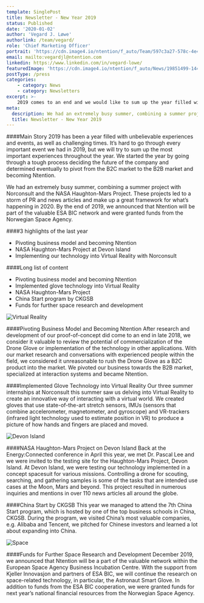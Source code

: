 ```yaml
---
template: SinglePost
title: Newsletter - New Year 2019
status: Published
date: '2020-01-02'
author: 'Vegard J. Løwe'
authorlink: /team/vegard/
role: 'Chief Marketing Officer'
portrait: 'https://cdn.image4.io/ntention/f_auto/Team/597c3a27-578c-4e4b-aa78-035422728ca9.Jpeg'
email: mailto:vegardjl@ntention.com
linkedin: https://www.linkedin.com/in/vegard-lowe/
featuredImage: 'https://cdn.image4.io/ntention/f_auto/News/19851499-1443-4494-9d71-56dfc2d435f1.Jpeg'
postType: /press
categories:
    - category: News
    - category: Newsletters
excerpt: >-
    2019 comes to an end and we would like to sum up the year filled with exciting experiences and progress. Thank you for your support and interest in what we do!
meta:
  description: We had an extremely busy summer, combining a summer project with Norconsult and the NASA Haughton-Mars Project. These projects led to a storm of PR and news articles and make up a great framework for what’s happening in 2020. By the end of 2019, we announced that Ntention will be part of the valuable ESA BIC network and were granted funds from the Norwegian Space Agency.    
  title: Newsletter - New Year 2019
---
```

####Main Story
2019 has been a year filled with unbelievable experiences and events, as well as challenging times. It’s hard to go through every important event we had in 2019, but we will try to sum up the most important experiences throughout the year. We started the year by going through a tough process deciding the future of the company and determined eventually to pivot from the B2C market to the B2B market and becoming Ntention.

We had an extremely busy summer, combining a summer project with Norconsult and the NASA Haughton-Mars Project. These projects led to a storm of PR and news articles and make up a great framework for what’s happening in 2020. By the end of 2019, we announced that Ntention will be part of the valuable ESA BIC network and were granted funds from the Norwegian Space Agency.    

####3 highlights of the last year
* Pivoting business model and becoming Ntention
* NASA Haughton-Mars Project at Devon Island
* Implementing our technology into Virtual Reality with Norconsult

####Long list of content
* Pivoting business model and becoming Ntention
* Implemented glove technology into Virtual Reality
* NASA Haughton-Mars Project
* China Start program by CKGSB
* Funds for further space research and development

![Virtual Reality](https://cdn.image4.io/ntention/f_auto/News/22936fd5-a72a-4c37-910c-54197787e2f1.Jpeg)

####Pivoting Business Model and Becoming Ntention
After research and development of our proof-of-concept did come to an end in late 2018, we consider it valuable to review the potential of commercialization of the Drone Glove or implementation of the technology in other applications. With our market research and conversations with experienced people within the field, we considered it unreasonable to rush the Drone Glove as a B2C product into the market. We pivoted our business towards the B2B market, specialized at interaction systems and became Ntention.

####Implemented Glove Technology into Virtual Reality
Our three summer internships at Norconsult this summer saw us delving into Virtual Reality to create an innovative way of interacting with a virtual world. We created gloves that use state-of-the-art stretch sensors, IMUs (sensors that combine accelerometer, magnetometer, and gyroscope) and VR-trackers (infrared light technology used to estimate position in VR) to produce a picture of how hands and fingers are placed and moved.

![Devon Island](https://cdn.image4.io/ntention/f_auto/News/be9c4815-4efb-496d-9953-ad5504d2682c.Jpeg)

####NASA Haughton-Mars Project on Devon Island
Back at the Energy:Connected conference in April this year, we met Dr. Pascal Lee and we were invited to the testing site for the Haughton-Mars Project, Devon Island. At Devon Island, we were testing our technology implemented in a concept spacesuit for various missions. Controlling a drone for scouting, searching, and gathering samples is some of the tasks that are intended use cases at the Moon, Mars and beyond. This project resulted in numerous inquiries and mentions in over 110 news articles all around the globe.

####China Start by CKGSB
This year we managed to attend the 7th China Start program, which is hosted by one of the top business schools in China, CKGSB. During the program, we visited China’s most valuable companies, e.g. Alibaba and Tencent, we pitched for Chinese investors and learned a lot about expanding into China.

![Space](https://cdn.image4.io/ntention/f_auto/News/371da6ee-07db-440e-ad77-fb28edf1ea5e.Jpeg)

####Funds for Further Space Research and Development
December 2019, we announced that Ntention will be a part of the valuable network within the European Space Agency Business Incubation Centre. With the support from Kjeller Innovasjon and partners of ESA BIC, we will continue the research on space-related technology, in particular, the Astronaut Smart Glove. In addition to funds from the ESA BIC cooperation, we were granted funds for next year’s national financial resources from the Norwegian Space Agency.
